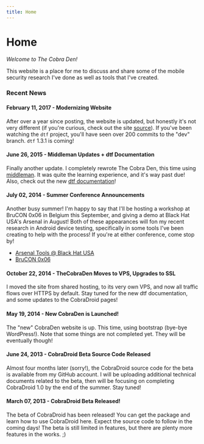 ```yaml
---
title: Home
---
```

# Home
_Welcome to The Cobra Den!_

This website is a place for me to discuss and share some of the mobile security research I've done as well as tools that I've created.

### Recent News

#### February 11, 2017 - Modernizing Website
After over a year since posting, the website is updated, but honestly it's not very different (if you're curious, check out the site [source](https://github.com/jakev/www_thecobraden_com)). If you've been watching the `dtf` project, you'll have seen over 200 commits to the "dev" branch. `dtf` 1.3.1 is coming!

#### June 26, 2015 - Middleman Updates + dtf Documentation
Finally another update.  I completely rewrote The Cobra Den, this time using [middleman](https://middlemanapp.com/).  It was quite the learning experience, and it's way past due!  Also, check out the new [dtf documentation](/projects/dtf/)!

#### July 02, 2014 - Summer Conference Announcements
Another busy summer! I'm happy to say that I'll be hosting a workshop at BruCON 0x06 in Belgium this September, and giving a demo at Black Hat USA's Arsenal in August! Both of these appearances will fon my recent research in Android device testing, specifically in some tools I've been creating to help with the process! If you're at either conference, come stop by!

* [Arsenal Tools @ Black Hat USA](https://www.blackhat.com/us-14/arsenal.html#Valletta)
* [BruCON 0x06](https://http://blog.brucon.org/2014/05/hello-there-bruconneers-over-past-month.html)


#### October 22, 2014 - TheCobraDen Moves to VPS, Upgrades to SSL
I moved the site from shared hosting, to its very own VPS, and now all traffic flows over HTTPS by default. Stay tuned for the new dtf documentation, and some updates to the CobraDroid pages!


#### May 19, 2014 - New CobraDen is Launched!
The "new" CobraDen website is up. This time, using bootstrap (bye-bye WordPress!). Note that some things are not completed yet. They will be eventually though!


#### June 24, 2013 - CobraDroid Beta Source Code Released
Almost four months later (sorry!), the CobraDroid source code for the beta is available from my GitHub account. I will be uploading additional technical documents related to the beta, then will be focusing on completing CobraDroid 1.0 by the end of the summer. Stay tuned!


#### March 07, 2013 - CobraDroid Beta Released!
The beta of CobraDroid has been released! You can get the package and learn how to use CobraDroid here. Expect the source code to follow in the coming days! The beta is still limited in features, but there are plenty more features in the works. ;)
